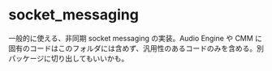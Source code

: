 # socket_messaging

一般的に使える、非同期 socket messaging の実装。Audio Engine や CMM に固有のコードはこのフォルダには含めず、汎用性のあるコードのみを含める。別パッケージに切り出してもいいかも。
